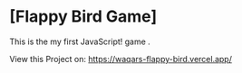 # [Flappy Bird Game]
This is the my first JavaScript! game .


View this Project on: https://waqars-flappy-bird.vercel.app/
 
